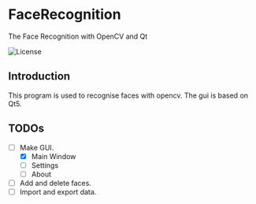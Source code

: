 # FaceRecognition
The Face Recognition with OpenCV and Qt

![License](https://img.shields.io/github/license/cycleke/FaceRecognition.svg?style=flat-square)

## Introduction
This program is used to recognise faces with opencv.
The gui is based on Qt5.

## TODOs
- [ ] Make GUI.
  - [x] Main Window
  - [ ] Settings
  - [ ] About
- [ ] Add and delete faces.
- [ ] Import and export data.
